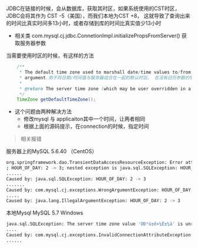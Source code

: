 # 

JDBC在链接的时候，会从数据库，获取其时区，如果系统使用的CST时区，JDBC会将其作为 CST -5（美国），而我们本地为CST +8， 这就导致了查询出来的时间比真实时间多13小时，或者存储到库的时间比真实值少13小时
- 相关类 com.mysql.cj.jdbc.ConnetionImpl.initializePropsFromServer() 获取服务器参数

当需要使用时区的时候，有这样的方法
```java
    /**
     * The default time zone used to marshall date/time values to/from the server. This is used when getDate(), etc methods are called without a calendar
     * argument.用于将日期/时间值与服务器组合在一起的默认时区。 在没有日历参数的情况下调用getDate（）等方法时使用此方法。
     *
     * @return The server time zone (which may be user overridden in a connection property) 可以被connection property覆盖
     */
    TimeZone getDefaultTimeZone();
```

- 这个问题由两种解决方法
  - 修改mysql 与 applicaiton其中一个时间，让两者相同
  - 根据上面的源码提示，在connection的时候，指定时间



> 相关报错

服务器上的MySQL 5.6.40 （CentOS）
```bash
org.springframework.dao.TransientDataAccessResourceException: Error attempting to get column 'updateDate' from result set.  Cause: java.sql.SQLException: HOUR_OF_DAY: 2 -> 3
; HOUR_OF_DAY: 2 -> 3; nested exception is java.sql.SQLException: HOUR_OF_DAY: 2 -> 3
......
Caused by: java.sql.SQLException: HOUR_OF_DAY: 2 -> 3
.......
Caused by: com.mysql.cj.exceptions.WrongArgumentException: HOUR_OF_DAY: 2 -> 3
.....
Caused by: java.lang.IllegalArgumentException: HOUR_OF_DAY: 2 -> 3
```
本地Mysql MySQL 5.7 Windows

```bash
java.sql.SQLException: The server time zone value 'ÖÐ¹ú±ê×¼Ê±¼ä' is unrecognized or represents more than one time zone. You must configure either the server or JDBC driver (via the serverTimezone configuration property) to use a more specifc time zone value if you want to utilize time zone support.
....
Caused by: com.mysql.cj.exceptions.InvalidConnectionAttributeException: The server time zone value 'ÖÐ¹ú±ê×¼Ê±¼ä' is unrecognized or represents more than one time zone. You must configure either the server or JDBC driver (via the serverTimezone configuration property) to use a more specifc time zone value if you want to utilize time zone support.
......

